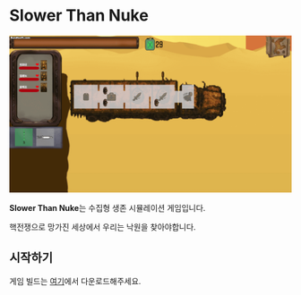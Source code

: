 # Slower Than Nuke

![GIF](preview1.gif) 


**Slower Than Nuke**는 수집형 생존 시뮬레이션 게임입니다.

핵전쟁으로 망가진 세상에서 우리는 낙원을 찾아야합니다.

## 시작하기

게임 빌드는 [여기](https://github.com/goalgoloo1/KJ3-W06/releases/tag/1.0.0)에서 다운로드해주세요.
